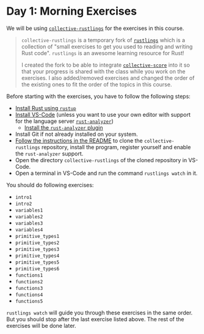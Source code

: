 # Day 1: Morning Exercises

We will be using [`collective-rustlings`](https://codeberg.org/mo8it/collective-rustlings) for the exercises in this course.

> `collective-rustlings` is a temporary fork of [`rustlings`](https://github.com/rust-lang/rustlings) which is a collection of "small exercises to get you used to reading and writing Rust code".
> `rustlings` is an awesome learning resource for Rust!
>
> I created the fork to be able to integrate [`collective-score`](https://codeberg.org/mo8it/collective-score) into it so that your progress is shared with the class while you work on the exercises.
> I also added/removed exercises and changed the order of the existing ones to fit the order of the topics in this course.

Before starting with the exercises, you have to follow the following steps:

- [Install Rust using `rustup`](https://www.rust-lang.org/tools/install)
- [Install VS-Code](https://code.visualstudio.com/) (unless you want to use your own editor with support for the language server [`rust-analyzer`](https://rust-analyzer.github.io/))
  - [Install the `rust-analyzer` plugin](https://marketplace.visualstudio.com/items?itemName=rust-lang.rust-analyzer)
- Install Git if not already installed on your system.
- [Follow the instructions in the README](https://codeberg.org/mo8it/collective-rustlings/src/branch/main/README.md#getting-started) to clone the `collective-rustlings` repository, install the program, register yourself and enable the `rust-analyzer` support.
- Open the directory `collective-rustlings` of the cloned repository in VS-Code.
- Open a terminal in VS-Code and run the command `rustlings watch` in it.

You should do following exercises:

- `intro1`
- `intro2`
- `variables1`
- `variables2`
- `variables3`
- `variables4`
- `primitive_types1`
- `primitive_types2`
- `primitive_types3`
- `primitive_types4`
- `primitive_types5`
- `primitive_types6`
- `functions1`
- `functions2`
- `functions3`
- `functions4`
- `functions5`

`rustlings watch` will guide you through these exercises in the same order.
But you should stop after the last exercise listed above.
The rest of the exercises will be done later.
